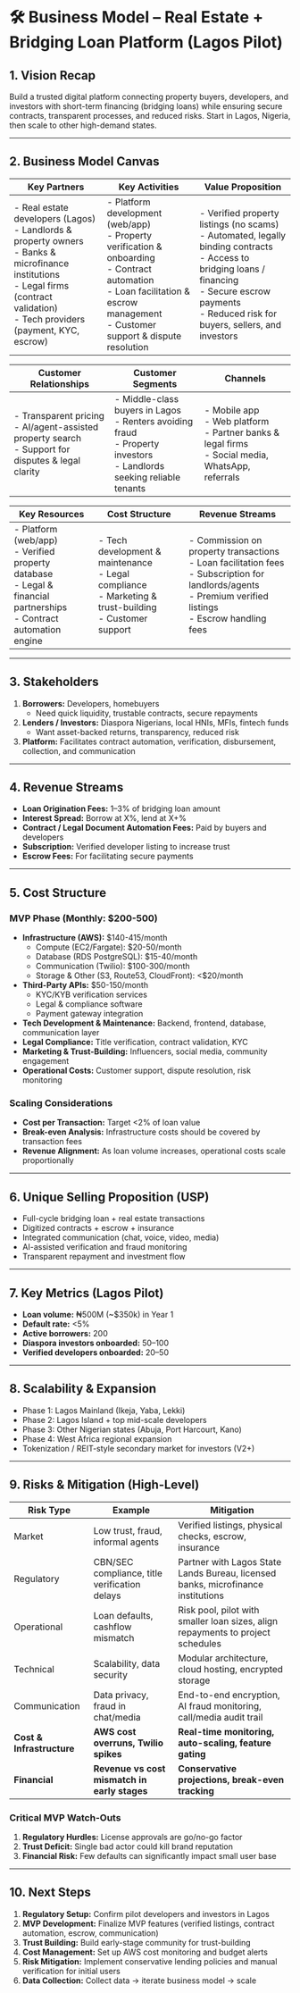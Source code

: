 # 🛠 Business Model – Real Estate + Bridging Loan Platform (Lagos Pilot)

## 1. Vision Recap
Build a trusted digital platform connecting property buyers, developers, and investors with short-term financing (bridging loans) while ensuring secure contracts, transparent processes, and reduced risks. Start in Lagos, Nigeria, then scale to other high-demand states.

---

## 2. Business Model Canvas

| Key Partners | Key Activities | Value Proposition |
|--------------|----------------|-----------------|
| - Real estate developers (Lagos) <br> - Landlords & property owners <br> - Banks & microfinance institutions <br> - Legal firms (contract validation) <br> - Tech providers (payment, KYC, escrow) | - Platform development (web/app) <br> - Property verification & onboarding <br> - Contract automation <br> - Loan facilitation & escrow management <br> - Customer support & dispute resolution | - Verified property listings (no scams) <br> - Automated, legally binding contracts <br> - Access to bridging loans / financing <br> - Secure escrow payments <br> - Reduced risk for buyers, sellers, and investors |

| Customer Relationships | Customer Segments | Channels |
|------------------------|-----------------|---------|
| - Transparent pricing <br> - AI/agent-assisted property search <br> - Support for disputes & legal clarity | - Middle-class buyers in Lagos <br> - Renters avoiding fraud <br> - Property investors <br> - Landlords seeking reliable tenants | - Mobile app <br> - Web platform <br> - Partner banks & legal firms <br> - Social media, WhatsApp, referrals |

| Key Resources | Cost Structure | Revenue Streams |
|---------------|----------------|----------------|
| - Platform (web/app) <br> - Verified property database <br> - Legal & financial partnerships <br> - Contract automation engine | - Tech development & maintenance <br> - Legal compliance <br> - Marketing & trust-building <br> - Customer support | - Commission on property transactions <br> - Loan facilitation fees <br> - Subscription for landlords/agents <br> - Premium verified listings <br> - Escrow handling fees |

---

## 3. Stakeholders

1. **Borrowers:** Developers, homebuyers  
   - Need quick liquidity, trustable contracts, secure repayments  
2. **Lenders / Investors:** Diaspora Nigerians, local HNIs, MFIs, fintech funds  
   - Want asset-backed returns, transparency, reduced risk  
3. **Platform:** Facilitates contract automation, verification, disbursement, collection, and communication

---

## 4. Revenue Streams

- **Loan Origination Fees:** 1–3% of bridging loan amount  
- **Interest Spread:** Borrow at X%, lend at X+%  
- **Contract / Legal Document Automation Fees:** Paid by buyers and developers  
- **Subscription:** Verified developer listing to increase trust  
- **Escrow Fees:** For facilitating secure payments

---

## 5. Cost Structure

### MVP Phase (Monthly: $200-500)
- **Infrastructure (AWS):** $140-415/month
  - Compute (EC2/Fargate): $20-50/month
  - Database (RDS PostgreSQL): $15-40/month  
  - Communication (Twilio): $100-300/month
  - Storage & Other (S3, Route53, CloudFront): <$20/month
- **Third-Party APIs:** $50-150/month
  - KYC/KYB verification services
  - Legal & compliance software
  - Payment gateway integration
- **Tech Development & Maintenance:** Backend, frontend, database, communication layer  
- **Legal Compliance:** Title verification, contract validation, KYC  
- **Marketing & Trust-Building:** Influencers, social media, community engagement  
- **Operational Costs:** Customer support, dispute resolution, risk monitoring

### Scaling Considerations
- **Cost per Transaction:** Target <2% of loan value
- **Break-even Analysis:** Infrastructure costs should be covered by transaction fees
- **Revenue Alignment:** As loan volume increases, operational costs scale proportionally

---

## 6. Unique Selling Proposition (USP)

- Full-cycle bridging loan + real estate transactions  
- Digitized contracts + escrow + insurance  
- Integrated communication (chat, voice, video, media)  
- AI-assisted verification and fraud monitoring  
- Transparent repayment and investment flow

---

## 7. Key Metrics (Lagos Pilot)

- **Loan volume:** ₦500M (~$350k) in Year 1  
- **Default rate:** <5%  
- **Active borrowers:** 200  
- **Diaspora investors onboarded:** 50–100  
- **Verified developers onboarded:** 20–50  

---

## 8. Scalability & Expansion

- Phase 1: Lagos Mainland (Ikeja, Yaba, Lekki)  
- Phase 2: Lagos Island + top mid-scale developers  
- Phase 3: Other Nigerian states (Abuja, Port Harcourt, Kano)  
- Phase 4: West Africa regional expansion  
- Tokenization / REIT-style secondary market for investors (V2+)  

---

## 9. Risks & Mitigation (High-Level)

| Risk Type | Example | Mitigation |
|-----------|--------|------------|
| Market | Low trust, fraud, informal agents | Verified listings, physical checks, escrow, insurance |
| Regulatory | CBN/SEC compliance, title verification delays | Partner with Lagos State Lands Bureau, licensed banks, microfinance institutions |
| Operational | Loan defaults, cashflow mismatch | Risk pool, pilot with smaller loan sizes, align repayments to project schedules |
| Technical | Scalability, data security | Modular architecture, cloud hosting, encrypted storage |
| Communication | Data privacy, fraud in chat/media | End-to-end encryption, AI fraud monitoring, call/media audit trail |
| **Cost & Infrastructure** | **AWS cost overruns, Twilio spikes** | **Real-time monitoring, auto-scaling, feature gating** |
| **Financial** | **Revenue vs cost mismatch in early stages** | **Conservative projections, break-even tracking** |

### Critical MVP Watch-Outs
1. **Regulatory Hurdles:** License approvals are go/no-go factor
2. **Trust Deficit:** Single bad actor could kill brand reputation  
3. **Financial Risk:** Few defaults can significantly impact small user base

---

## 10. Next Steps

1. **Regulatory Setup:** Confirm pilot developers and investors in Lagos  
2. **MVP Development:** Finalize MVP features (verified listings, contract automation, escrow, communication)  
3. **Trust Building:** Build early-stage community for trust-building  
4. **Cost Management:** Set up AWS cost monitoring and budget alerts
5. **Risk Mitigation:** Implement conservative lending policies and manual verification for initial users
6. **Data Collection:** Collect data → iterate business model → scale  


